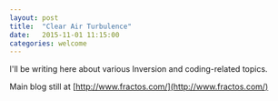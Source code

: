 ```yaml
---
layout: post
title:  "Clear Air Turbulence"
date:   2015-11-01 11:15:00
categories: welcome
---
```

I'll be writing here about various Inversion and coding-related topics.

Main blog still at [http://www.fractos.com/](http://www.fractos.com/)

